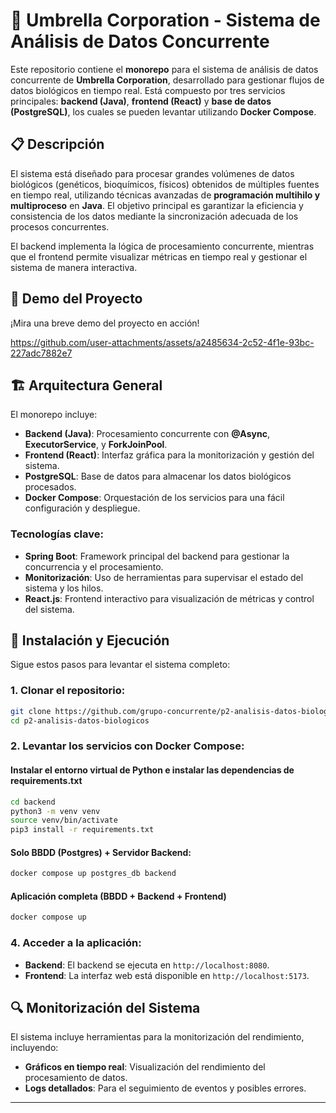 # 🧬 Umbrella Corporation - Sistema de Análisis de Datos Concurrente

Este repositorio contiene el **monorepo** para el sistema de análisis de datos concurrente de **Umbrella Corporation**, desarrollado para gestionar flujos de datos biológicos en tiempo real. Está compuesto por tres servicios principales: **backend (Java)**, **frontend (React)** y **base de datos (PostgreSQL)**, los cuales se pueden levantar utilizando **Docker Compose**.

## 📋 Descripción

El sistema está diseñado para procesar grandes volúmenes de datos biológicos (genéticos, bioquímicos, físicos) obtenidos de múltiples fuentes en tiempo real, utilizando técnicas avanzadas de **programación multihilo y multiproceso** en **Java**. El objetivo principal es garantizar la eficiencia y consistencia de los datos mediante la sincronización adecuada de los procesos concurrentes.

El backend implementa la lógica de procesamiento concurrente, mientras que el frontend permite visualizar métricas en tiempo real y gestionar el sistema de manera interactiva.

## 🎥 Demo del Proyecto

¡Mira una breve demo del proyecto en acción!




https://github.com/user-attachments/assets/a2485634-2c52-4f1e-93bc-227adc7882e7





## 🏗️ Arquitectura General

El monorepo incluye:

- **Backend (Java)**: Procesamiento concurrente con **@Async**, **ExecutorService**, y **ForkJoinPool**.
- **Frontend (React)**: Interfaz gráfica para la monitorización y gestión del sistema.
- **PostgreSQL**: Base de datos para almacenar los datos biológicos procesados.
- **Docker Compose**: Orquestación de los servicios para una fácil configuración y despliegue.

### Tecnologías clave:

- **Spring Boot**: Framework principal del backend para gestionar la concurrencia y el procesamiento.
- **Monitorización**: Uso de herramientas para supervisar el estado del sistema y los hilos.
- **React.js**: Frontend interactivo para visualización de métricas y control del sistema.

## 🚀 Instalación y Ejecución

Sigue estos pasos para levantar el sistema completo:

### 1. Clonar el repositorio:

```bash
git clone https://github.com/grupo-concurrente/p2-analisis-datos-biologicos
cd p2-analisis-datos-biologicos
```

### 2. Levantar los servicios con Docker Compose:

#### Instalar el entorno virtual de Python e instalar las dependencias de requirements.txt
```bash
cd backend
python3 -m venv venv
source venv/bin/activate
pip3 install -r requirements.txt
```

#### Solo BBDD (Postgres) + Servidor Backend:

```bash
docker compose up postgres_db backend
```

#### Aplicación completa (BBDD + Backend + Frontend)

```bash
docker compose up
```

### 4. Acceder a la aplicación:

- **Backend**: El backend se ejecuta en `http://localhost:8080`.
- **Frontend**: La interfaz web está disponible en `http://localhost:5173`.

## 🔍 Monitorización del Sistema

El sistema incluye herramientas para la monitorización del rendimiento, incluyendo:

- **Gráficos en tiempo real**: Visualización del rendimiento del procesamiento de datos.
- **Logs detallados**: Para el seguimiento de eventos y posibles errores.

---
